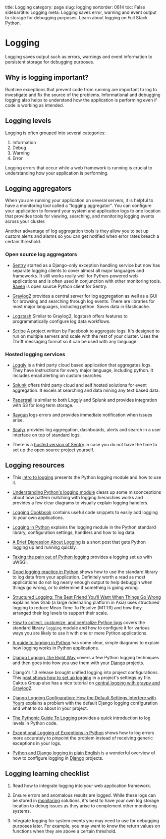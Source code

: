 title: Logging
category: page
slug: logging
sortorder: 0614
toc: False
sidebartitle: Logging
meta: Logging saves error, warning and event output to storage for debugging purposes. Learn about logging on Full Stack Python.


# Logging
Logging saves output such as errors, warnings and event information to 
persistent storage for debugging purposes. 


## Why is logging important?
Runtime exceptions that prevent code from running are important to log to 
investigate and fix the source of the problems. Informational and debugging 
logging also helps to understand how the application is performing even if 
code is working as intended.


## Logging levels
Logging is often grouped into several categories:

1. Information
1. Debug
1. Warning
1. Error

Logging errors that occur while a web framework is running is crucial to
understanding how your application is performing. 


## Logging aggregators
When you are running your application on several servers, it is helpful
to have a monitoring tool called a "logging aggregator". You can configure 
your application to forward your system and application logs to one location 
that provides tools for viewing, searching, and monitoring logging events 
across your cluster. 

Another advantage of log aggregation tools is they allow you to set up 
custom alerts and alarms so you can get notified when error rates breach a 
certain threshold.


### Open source log aggregators
* [Sentry](https://github.com/getsentry/sentry) started as a Django-only
  exception handling service but now has separate logging clients to cover 
  almost all major languages and frameworks. It still works really well for 
  Python-powered web applications and is often used in conjunction with other 
  monitoring tools. [Raven](http://raven.readthedocs.org/en/latest/) is open
  source Python client for Sentry.

* [Graylog2](http://graylog2.org/) provides a central server for log 
  aggregation as well as a GUI for browsing and searching through log events. 
  There are libraries for most major languages, including python. Saves data 
  in Elasticache.

* [Logstash](http://logstash.net/) Similar to Graylog2, logstash offers 
  features to programmatically configure log data workflows.

* [Scribe](https://github.com/facebook/scribe) A project written by Facebook 
  to aggregate logs. It's designed to run on multiple servers and scale with 
  the rest of your cluster. Uses the Thrift messaging format so it can be 
  used with any language. 


### Hosted logging services
* [Loggly](https://www.loggly.com/) is a third party cloud based 
  application that aggregates logs. They have instructions for every major 
  language, including python. It includes email alerting on custom searches. 

* [Splunk](http://www.splunk.com/) offers third party cloud and self 
  hosted solutions for event aggregation. It excels at searching and data 
  mining any text based data. 

* [Papertrail](https://papertrailapp.com/) is similar to both 
  Loggly and Splunk and provides integration with S3 for long term storage.

* [Raygun](http://raygun.io/) logs errors and provides immediate notification
  when issues arise.

* [Scalyr](https://www.scalyr.com/) provides log aggregation, dashboards,
  alerts and search in a user interface on top of standard logs.

* There is a [hosted version of Sentry](https://www.getsentry.com/welcome/)
  in case you do not have the time to set up the open source project yourself.


## Logging resources
* This 
  [intro to logging](http://www.blog.pythonlibrary.org/2012/08/02/python-101-an-intro-to-logging/)
  presents the Python logging module and how to use it.

* [Understanding Python's logging module](https://www.electricmonk.nl/log/2017/08/06/understanding-pythons-logging-module/)
  clears up some misconceptions about how pattern matching with logging
  hierarchies works and provides a few clear diagrams to visually explain
  logging handlers.

* [Logging Cookbook](https://docs.python.org/3/howto/logging-cookbook.html)
  contains useful code snippets to easily add logging to your own applications.

* [Logging in Python](https://realpython.com/python-logging/) explains 
  the logging module in the Python standard library, configuration 
  settings, handlers and how to log data.

* [A Brief Digression About Logging](https://lukasa.co.uk/2014/05/A_Brief_Digression_About_Logging/)
  is a short post that gets Python logging up and running quickly.

* [Taking the pain out of Python logging](https://hynek.me/articles/taking-some-pain-out-of-python-logging/)
  provides a logging set up with uWSGI.

* [Good logging practice in Python](http://victorlin.me/posts/2012/08/26/good-logging-practice-in-python)
  shows how to use the standard library to log data from your application.
  Definitely worth a read as most applications do not log nearly enough
  output to help debuggin when things go wrong, or to determine if something
  is going wrong.

* [Structured Logging: The Best Friend You’ll Want When Things Go Wrong](https://engineering.grab.com/structured-logging)
  explains how Grab (a large ridesharing platform in Asia) uses
  structured logging to reduce Mean Time To Resolve (MTTR) and how they
  arranged their log levels to support their scale.

* [How to collect, customize, and centralize Python logs](https://www.datadoghq.com/blog/python-logging-best-practices/)
  covers the standard library `logging` module and how to configure
  it for various ways you are likely to use it with one or more 
  Python applications.

* [A guide to logging in Python](https://opensource.com/article/17/9/python-logging)
  has some clear, simple diagrams to explain how logging works in Python
  applications.

* [Django Logging, the Right Way](https://lincolnloop.com/blog/django-logging-right-way/)
  covers a few Python logging techniques and then goes into how you use them
  with your [Django](/django.html) projects.

* Django's 1.3 release brought unified logging into project configurations. 
  This [post shows how to set up logging](http://www.djm.org.uk/how-to-log-file-django-13-and-above/)
  in a project's settings.py file. Caktus Group also has a nice tutorial on
  [central logging with graypy and Graylog2](http://www.caktusgroup.com/blog/2013/09/18/central-logging-django-graylog2-and-graypy/).

* [Django Logging Configuration: How the Default Settings Interfere with Yours](http://www.caktusgroup.com/blog/2015/01/27/Django-Logging-Configuration-logging_config-default-settings-logger/)
  explains a problem with the default Django logging configuration and what
  to do about in your project.

* [The Pythonic Guide To Logging](https://timber.io/blog/the-pythonic-guide-to-logging/)
  provides a quick introduction to log levels in Python code.

* [Exceptional Logging of Exceptions in Python](https://www.loggly.com/blog/exceptional-logging-of-exceptions-in-python/)
  shows how to log errors more accurately to pinpoint the problem instead of
  receiving generic exceptions in your logs.

* [Python and Django logging in plain English](https://djangodeconstructed.com/2018/12/18/django-and-python-logging-in-plain-english/)
  is a wonderful overview of how to configure logging in 
  [Django](/django.html) projects.


## Logging learning checklist
1. Read how to integrate logging into your web application framework. 

1. Ensure errors and anomalous results are logged. While these logs can be 
   stored in [monitoring](/monitoring.html) solutions, it's best to have your 
   own log storage location to debug issues as they arise to complement other 
   monitoring systems.

1. Integrate logging for system events you may need to use for debugging 
   purposes later. For example, you may want to know the return values on 
   functions when they are above a certain threshold. 

